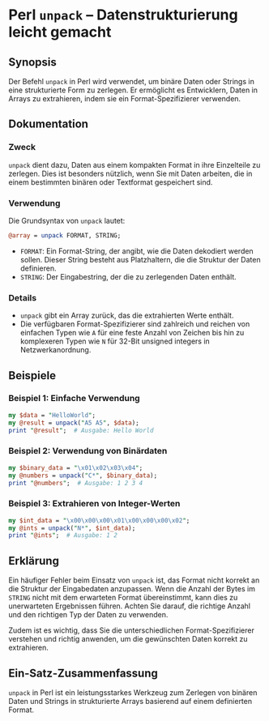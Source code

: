 <!--
Meta Description: # Perl `unpack` – Datenstrukturierung leicht gemacht ## Synopsis Der Befehl `unpack` in Perl wird verwendet, um binäre Daten oder Strings in eine stru...
Meta Keywords: die, unpack, daten, format, der
-->

# Perl `unpack` – Datenstrukturierung leicht gemacht

## Synopsis
Der Befehl `unpack` in Perl wird verwendet, um binäre Daten oder Strings in eine strukturierte Form zu zerlegen. Er ermöglicht es Entwicklern, Daten in Arrays zu extrahieren, indem sie ein Format-Spezifizierer verwenden.

## Dokumentation
### Zweck
`unpack` dient dazu, Daten aus einem kompakten Format in ihre Einzelteile zu zerlegen. Dies ist besonders nützlich, wenn Sie mit Daten arbeiten, die in einem bestimmten binären oder Textformat gespeichert sind.

### Verwendung
Die Grundsyntax von `unpack` lautet:

```perl
@array = unpack FORMAT, STRING;
```

- `FORMAT`: Ein Format-String, der angibt, wie die Daten dekodiert werden sollen. Dieser String besteht aus Platzhaltern, die die Struktur der Daten definieren.
- `STRING`: Der Eingabestring, der die zu zerlegenden Daten enthält.

### Details
- `unpack` gibt ein Array zurück, das die extrahierten Werte enthält.
- Die verfügbaren Format-Spezifizierer sind zahlreich und reichen von einfachen Typen wie `A` für eine feste Anzahl von Zeichen bis hin zu komplexeren Typen wie `N` für 32-Bit unsigned integers in Netzwerkanordnung.

## Beispiele
### Beispiel 1: Einfache Verwendung

```perl
my $data = "HelloWorld";
my @result = unpack("A5 A5", $data);
print "@result";  # Ausgabe: Hello World
```

### Beispiel 2: Verwendung von Binärdaten

```perl
my $binary_data = "\x01\x02\x03\x04";
my @numbers = unpack("C*", $binary_data);
print "@numbers";  # Ausgabe: 1 2 3 4
```

### Beispiel 3: Extrahieren von Integer-Werten

```perl
my $int_data = "\x00\x00\x00\x01\x00\x00\x00\x02";
my @ints = unpack("N*", $int_data);
print "@ints";  # Ausgabe: 1 2
```

## Erklärung
Ein häufiger Fehler beim Einsatz von `unpack` ist, das Format nicht korrekt an die Struktur der Eingabedaten anzupassen. Wenn die Anzahl der Bytes im `STRING` nicht mit dem erwarteten Format übereinstimmt, kann dies zu unerwarteten Ergebnissen führen. Achten Sie darauf, die richtige Anzahl und den richtigen Typ der Daten zu verwenden.

Zudem ist es wichtig, dass Sie die unterschiedlichen Format-Spezifizierer verstehen und richtig anwenden, um die gewünschten Daten korrekt zu extrahieren.

## Ein-Satz-Zusammenfassung
`unpack` in Perl ist ein leistungsstarkes Werkzeug zum Zerlegen von binären Daten und Strings in strukturierte Arrays basierend auf einem definierten Format.
